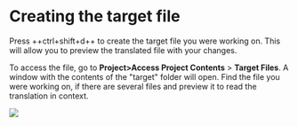 # Creating the target file 

Press ++ctrl+shift+d++ to create the target file you were working on. This will allow you to preview the translated file with your changes.

To access the file, go to **Project>Access Project Contents** > **Target Files**. A window with the contents of the "target" folder will open. Find the file you were working on, if there are several files and preview it to read the translation in context.

![](../_assets/28_target_files.jpg)
